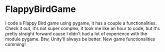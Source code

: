 # FlappyBirdGame
I code a Flappy Bird game using pygame, it has a couple a functionalities. Check it out, it's not super complex, it took me like an hour to code, but it's pretty straight forward cause I didn't had a lot of experience with the module pygame. Btw, Unity'll always be better. New game functionalities comming!
